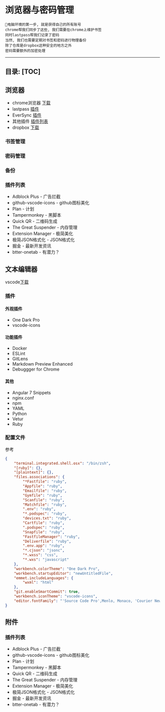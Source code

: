 # 浏览器与密码管理

    电脑环境的第一步, 就是获得自己的所有账号
    chrome帮我们同步了这些, 我们需要在chrome上维护书签
    同时lastpass帮我们记录了密码
    当然, 我们也需要定期对书签和密码进行物理备份
    除了仓库是dropbox这种安全的地方之外
    密码需要额外的加密处理

---
目录:
    [TOC]
---

## 浏览器

- chrome浏览器  [下载](https://www.google.cn/intl/zh-CN/chrome/)
- lastpass  [插件](https://www.lastpass.com/zh)
- EverSync  [插件](https://everhelper.me/)
- 其他插件  [插件列表](#插件列表)
- dropbox   [下载](https://www.dropbox.com/)

### 书签管理
### 密码管理
### 备份
### 插件列表
- Adblock Plus - 广告拦截
- github-vscode-icons - github图标美化
- Plan - 计划
- Tampermonkey - 黑脚本
- Quick QR - 二维码生成
- The Great Suspender - 内存管理
- Extension Manager - 极简美化
- 极简JSON格式化 - JSON格式化
- 掘金 - 最新开发资讯
- btter-onetab - 有潜力？















## 文本编辑器
vscode[下载](https://code.visualstudio.com/)
### 插件

#### 外观插件

- One Dark Pro
- vscode-icons

#### 功能插件

- Docker
- ESLint
- GitLens
- Markdown Preview Enhanced
- Debuggger for Chrome

#### 其他

- Angular 7 Snippets
- nginx.conf
- npm
- YAML
- Python
- Vetur
- Ruby


### 配置文件

参考
```json
{
    "terminal.integrated.shell.osx": "/bin/zsh",
    "[ruby]": {},
    "[plaintext]": {},
    "files.associations": {
        "*Fastfile": "ruby",
        "Appfile": "ruby",
        "Emailfile": "ruby",
        "Gymfile": "ruby",
        "Scanfile": "ruby",
        "Matchfile": "ruby",
        ".env": "ruby",
        "*.podspec": "ruby",
        "devices.txt": "ruby",
        "Cartfile": "ruby",
        ".podspec": "ruby",
        "Snapfile": "ruby",
        "FastfileManager": "ruby",
        "Deliverfile": "ruby",
        ".env.app": "ruby",
        "*.cjson": "jsonc",
        "*.wxss": "css",
        "*.wxs": "javascript"
    },
    "workbench.colorTheme": "One Dark Pro",
    "workbench.startupEditor": "newUntitledFile",
    "emmet.includeLanguages": {
        "wxml": "html"
    },
    "git.enableSmartCommit": true,
    "workbench.iconTheme": "vscode-icons",
    "editor.fontFamily": "'Source Code Pro',Menlo, Monaco, 'Courier New', monospace",
}
```

## 附件

### 插件列表
- Adblock Plus - 广告拦截
- github-vscode-icons - github图标美化
- Plan - 计划
- Tampermonkey - 黑脚本
- Quick QR - 二维码生成
- The Great Suspender - 内存管理
- Extension Manager - 极简美化
- 极简JSON格式化 - JSON格式化
- 掘金 - 最新开发资讯
- btter-onetab - 有潜力？